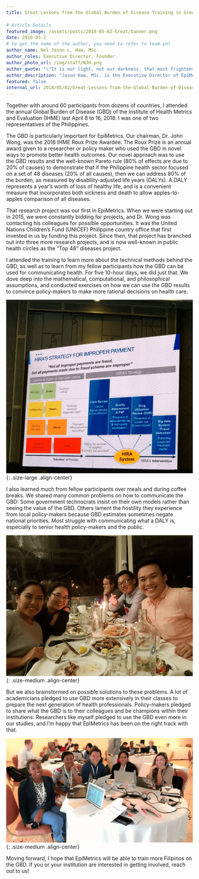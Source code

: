 ```yaml
---
title: Great Lessons from the Global Burden of Disease Training in Greece

# Article Details
featured_image: /assets/posts/2018-05-02-Great/banner.png
date: 2018-05-2
# to get the name of the author, you need to refer to team.yml
author_name: Nel Jason L. Haw, MSc
author_roles: Executive Director, Founder
author_photo_url: /img/staff/NJH.png
author_quote: "\"It is our light, not our darkness, that most frightens us.\" <br> Marianne Williamson"
author_description: "Jason Haw, MSc. is the Executive Director of EpiMetrics, Inc. He is one of the co-founders and has a Master of Science in Global Health from Georgetown University. He has been working with Dr. Wong for more than four years on various research projects, mostly focused on epidemiology, community health, and health financing." 
featured: false
internal_url: 2018/05/02/Great-Lessons-from-the-Global-Burden-of-Disease-Training-in-Greece.html
---
```


Together with around 60 participants from dozens of countries, I attended the annual Global Burden of Disease (GBD) of the Institute of Health Metrics and Evaluation (IHME) last April 8 to 16, 2018. I was one of two representatives of the Philippines.

The GBD is particularly important for EpiMetrics. Our chairman, Dr. John Wong, was the 2016 IHME Roux Prize Awardee. The Roux Prize is an annual award given to a researcher or policy maker who used the GBD in novel ways to promote better health outcomes. Our novel approach was to use the GBD results and the well-known Pareto rule (80% of effects are due to 20% of causes) to demonstrate that if the Philippine health sector focused on a set of 48 diseases (20% of all causes), then we can address 80% of the burden, as measured by disability-adjusted life years (DALYs). A DALY represents a year’s worth of loss of healthy life, and is a convenient measure that incorporates both sickness and death to allow apples-to-apples comparison of all diseases.

That research project was our first in EpiMetrics. When we were starting out in 2015, we were constantly bidding for projects, and Dr. Wong was contacting his colleagues for possible opportunities. It was the United Nations Children’s Fund (UNICEF) Philippine country office that first invested in us by funding this project. Since then, that project has branched out into three more research projects, and is now well-known in public health circles as the “Top 48” diseases project.

I attended the training to learn more about the technical methods behind the GBD, as well as to learn from my fellow participants how the GBD can be used for communicating health. For five 10-hour days, we did just that. We dove deep into the mathematical, computational, and philosophical assumptions, and conducted exercises on how we can use the GBD results to convince policy-makers to make more rational decisions on health care.

![](/assets/posts/2018-05-02-Great/1.png){: .size-large .align-center}

I also learned much from fellow participants over meals and during coffee breaks. We shared many common problems on how to communicate the GBD: Some government technocrats insist on their own models rather than seeing the value of the GBD. Others lament the hostility they experience from local policy-makers because GBD estimates sometimes negate national priorities. Most struggle with communicating what a DALY is, especially to senior health policy-makers and the public.

![](/assets/posts/2018-05-02-Great/2.png){: .size-medium .align-center}

But we also brainstormed on possible solutions to these problems. A lot of academicians pledged to use GBD more extensively in their classes to prepare the next generation of health professionals. Policy-makers pledged to share what the GBD is to their colleagues and be champions within their institutions. Researchers like myself pledged to use the GBD even more in our studies, and I’m happy that EpiMetrics has been on the right track with that.

![](/assets/posts/2018-05-02-Great/3.png){: .size-medium .align-center}

Moving forward, I hope that EpiMetrics will be able to train more Filipinos on the GBD. If you or your institution are interested in getting involved, reach out to us!
